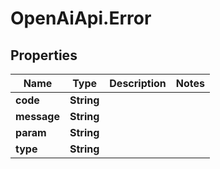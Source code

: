 # OpenAiApi.Error

## Properties
Name | Type | Description | Notes
------------ | ------------- | ------------- | -------------
**code** | **String** |  | 
**message** | **String** |  | 
**param** | **String** |  | 
**type** | **String** |  | 

